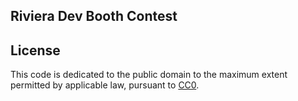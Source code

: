 Riviera Dev Booth Contest
-----------------

## License

This code is dedicated to the public domain to the maximum extent permitted by applicable law, pursuant to [CC0](http://creativecommons.org/publicdomain/zero/1.0/).
